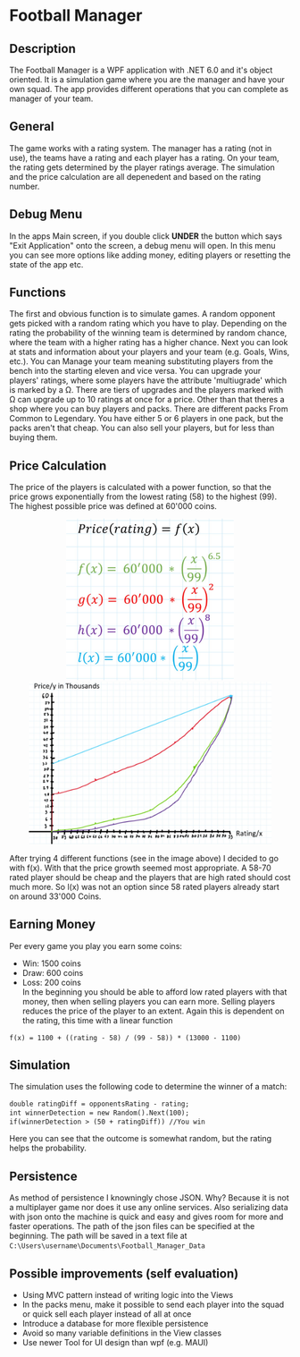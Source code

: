 # Football Manager

## Description
The Football Manager is a WPF application with .NET 6.0 and it's object oriented. It is a simulation game where you are the manager and have your own squad. The app provides different operations that you can complete as manager of your team.

## General
The game works with a rating system. The manager has a rating (not in use), the teams have a rating and each player has a rating. On your team, the rating gets determined by the player ratings average. The simulation and the price calculation are all depenedent and based on the rating number.

## Debug Menu
In the apps Main screen, if you double click **UNDER** the button which says "Exit Application" onto the screen, a debug menu will open. In this menu you can see more options like adding money, editing players or resetting the state of the app etc.

## Functions
The first and obvious function is to simulate games. A random opponent gets picked with a random rating which you have to play. Depending on the rating the probability of the winning team is determined by random chance, where the team with a higher rating has a higher chance. Next you can look at stats and information about your players and your team (e.g. Goals, Wins, etc.). You can Manage your team meaning substituting players from the bench into the starting eleven and vice versa. You can upgrade your players' ratings, where some players have the attribute 'multiugrade' which is marked by a Ω. There are tiers of upgrades and the players marked with Ω can upgrade up to 10 ratings at once for a price. Other than that theres a shop where you can buy players and packs. There are different packs From Common to Legendary. You have either 5 or 6 players in one pack, but the packs aren't that cheap. You can also sell your players, but for less than buying them.

## Price Calculation
The price of the players is calculated with a power function, so that the price grows exponentially from the lowest rating (58) to the highest (99). The highest possible price was defined at 60'000 coins.
<p align="center">
  <img src="Price_Functions.jpg" alt="drawing" width="300"/> <img src="Function_Graph.jpg" alt="drawing" width="435"/> 
</p>
After trying 4 different functions (see in the image above) I decided to go with f(x). With that the price growth seemed most appropriate. A 58-70 rated player should be cheap and the players that are high rated should cost much more. So l(x) was not an option since 58 rated players already start on around 33'000 Coins. 

## Earning Money
Per every game you play you earn some coins:
- Win: 1500 coins
- Draw: 600 coins
- Loss: 200 coins  
In the beginning you should be able to afford low rated players with that money, then when selling players you can earn more. Selling players reduces the price of the player to an extent. Again this is dependent on the rating, this time with a linear function
```
f(x) = 1100 + ((rating - 58) / (99 - 58)) * (13000 - 1100)
```

## Simulation
The simulation uses the following code to determine the winner of a match:  
```
double ratingDiff = opponentsRating - rating;
int winnerDetection = new Random().Next(100); 
if(winnerDetection > (50 + ratingDiff)) //You win
```
Here you can see that the outcome is somewhat random, but the rating helps the probability.

## Persistence
As method of persistence I knowningly chose JSON. Why? Because it is not a multiplayer game nor does it use any online services. Also serializing data with json onto the machine is quick and easy and gives room for more and faster operations. The path of the json files can be specified at the beginning. The path will be saved in a text file at `C:\Users\username\Documents\Football_Manager_Data`

## Possible improvements (self evaluation)
- Using MVC pattern instead of writing logic into the Views
- In the packs menu, make it possible to send each player into the squad or quick sell each player instead of all at once
- Introduce a database for more flexible persistence
- Avoid so many variable definitions in the View classes
- Use newer Tool for UI design than wpf (e.g. MAUI)
